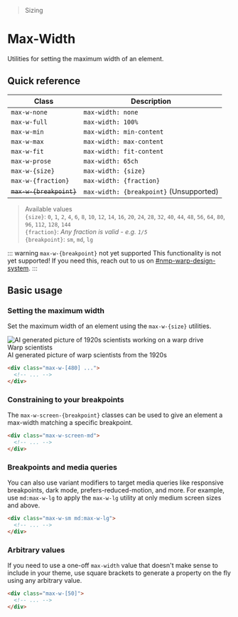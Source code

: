 > Sizing

# Max-Width

Utilities for setting the maximum width of an element.

## Quick reference

| Class                    | Description                             |
|--------------------------|-----------------------------------------|
| `max-w-none`             | `max-width: none`                       |
| `max-w-full`             | `max-width: 100%`                       |
| `max-w-min`              | `max-width: min-content`                |
| `max-w-max`              | `max-width: max-content`                |
| `max-w-fit`              | `max-width: fit-content`                |
| `max-w-prose`            | `max-width: 65ch`                       |
| `max-w-{size}`           | `max-width: {size}`                     |
| `max-w-{fraction}`       | `max-width: {fraction}`                 |
| ~~`max-w-{breakpoint}`~~ | `max-width: {breakpoint}` (Unsupported) |

> Available values <br />
> `{size}`: `0`, `1`, `2`, `4`, `6`, `8`, `10`, `12`, `14`, `16`, `20`, `24`, `28`, `32`, `40`, `44`, `48`, `56`, `64`, `80`, `96`, `112`, `128`, `144` <br />
> `{fraction}`: _Any fraction is valid - e.g. `1/5`_<br/>
> `{breakpoint}`: `sm`, `md`, `lg`

::: warning `max-w-{breakpoint}` not yet supported
This functionality is not yet supported! If you need this, reach out to us on [#nmp-warp-design-system](https://sch-chat.slack.com/archives/C04P0GYTHPV).
:::

## Basic usage

### Setting the maximum width
Set the maximum width of an element using the `max-w-{size}` utilities.

<width-controller>
  <container>
    <box class="flex justify-center" fg-color="var(--tw-blue-fg)" bg-color="var(--tw-blue-bg)">
      <section class="pd-bg-white dark:pd-bg-black pd-text-black dark:pd-text-white ex-box max-w-[480]">
        <img src="/classes/20s-scientists.jpg" class="-my-24 -ml-24 h-144 w-144 rounded-l" alt="AI generated picture of 1920s scientists working on a warp drive" />
        <div class="px-24">
          <div class="font-bold">Warp scientists</div>
          <div class="">AI generated picture of warp scientists from the 1920s</div>
        </div>
      </section>
    </box>
  </container>
</width-controller>

```html
<div class="max-w-[480] ...">
  <!-- ... -->
</div>
```

### Constraining to your breakpoints
The `max-w-screen-{breakpoint}` classes can be used to give an element a max-width matching a specific breakpoint.

```html
<div class="max-w-screen-md">
  <!-- ... -->
</div>
```

### Breakpoints and media queries
You can also use variant modifiers to target media queries like responsive breakpoints, dark mode, prefers-reduced-motion, and more. For example, use `md:max-w-lg` to apply the `max-w-lg` utility at only medium screen sizes and above.

```html
<div class="max-w-sm md:max-w-lg">
  <!-- ... -->
</div>
```

### Arbitrary values
If you need to use a one-off `max-width` value that doesn't make sense to include in your theme, use square brackets to generate a property on the fly using any arbitrary value.

```html
<div class="max-w-[50]">
  <!-- ... -->
</div>
```
